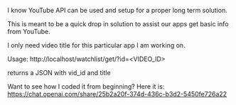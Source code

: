 I know YouTube API can be used and setup for a proper long term solution.

This is meant to be a quick drop in solution to assist our apps get basic info from YouTube.

I only need video title for this particular app I am working on.

Usage: 
http://localhost/watchlist/get/?id=<VIDEO_ID>

returns a JSON with vid_id and title


Want to see how I coded it from beginning?
Here it is: https://chat.openai.com/share/25b2a20f-374d-436c-b3d2-5450fe726a22
